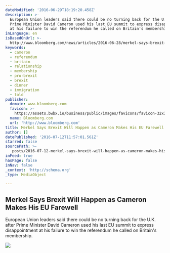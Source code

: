 ```yaml
---
dateModified: '2016-06-29T18:19:20.458Z'
description: >-
  European Union leaders said there could be no turning back for the U.K. after
  Prime Minister David Cameron used his last EU summit to express disappointment
  at his failure to win the referendum he called on Britain's membership.
inLanguage: en
isBasedOnUrl: >-
  http://www.bloomberg.com/news/articles/2016-06-28/merkel-says-brexit-will-happen-as-cameron-makes-his-eu-farewell
keywords:
  - cameron
  - referendum
  - britain
  - relationship
  - membership
  - pro-brexit
  - brexit
  - dinner
  - immigration
  - told
publisher:
  domain: www.bloomberg.com
  favicon: >-
    https://assets.bwbx.io/business/public/images/favicons/favicon-32x32-d2b81a9373.png
  name: Bloomberg.com
  url: 'http://www.bloomberg.com'
title: Merkel Says Brexit Will Happen as Cameron Makes His EU Farewell
author: []
datePublished: '2016-07-12T11:57:01.561Z'
starred: false
sourcePath: >-
  _posts/2016-07-12-merkel-says-brexit-will-happen-as-cameron-makes-his-eu-farew.md
inFeed: true
hasPage: false
inNav: false
_context: 'http://schema.org'
_type: MediaObject

---
```

<article style=""><h1>Merkel Says Brexit Will Happen as Cameron Makes His EU Farewell</h1><p>European Union leaders said there could be no turning back for the U.K. after Prime Minister David Cameron used his last EU summit to express disappointment at his failure to win the referendum he called on Britain's membership.</p><img src="https://assets.bwbx.io/images/users/iqjWHBFdfxIU/iomYKf0NGw_I/v0/-1x-1.jpg" /></article>